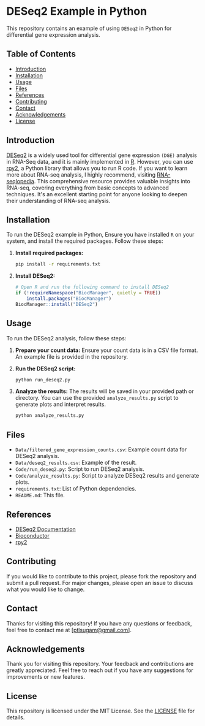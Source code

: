 # DESeq2 Example in Python

This repository contains an example of using `DESeq2` in Python for differential gene expression analysis.

## Table of Contents

- [Introduction](#introduction)
- [Installation](#installation)
- [Usage](#usage)
- [Files](#files)
- [References](#references)
- [Contributing](#contributing)
- [Contact](#contact)
- [Acknowledgements](#acknowledgements)
- [License](#license)

## Introduction

[DESeq2](https://bioconductor.org/packages/release/bioc/html/DESeq2.html) is a widely used tool for differential gene expression `(DGE)` analysis in RNA-Seq data, and it is mainly implemented in [R](https://cran.r-project.org/).
However, you can use [rpy2](https://pypi.org/project/rpy2/), a Python library that allows you to run R code. If you want to learn more about RNA-seq analysis, I highly recommend, visiting [RNA-seqlopedia](https://rnaseq.uoregon.edu/). This comprehensive resource provides valuable insights into RNA-seq, covering everything from basic concepts to advanced techniques. It's an excellent starting point for anyone looking to deepen their understanding of RNA-seq analysis.
## Installation 

To run the DESeq2 example in Python, Ensure you have installed `R` on your system, and install the required packages. Follow these steps:


1. **Install required packages:**
    ```bash
    pip install -r requirements.txt
    ```

2. **Install DESeq2:**
    ```r
    # Open R and run the following command to install DESeq2
    if (!requireNamespace("BiocManager", quietly = TRUE))
        install.packages("BiocManager")
    BiocManager::install("DESeq2")
    ```


## Usage

To run the DESeq2 analysis, follow these steps:

1. **Prepare your count data:**
    Ensure your count data is in a CSV file format. An example file is provided in the repository.

2. **Run the DESeq2 script:**
    ```bash
    python run_deseq2.py 
    ```

3. **Analyze the results:**
    The results will be saved in your provided path or directory. You can use the provided `analyze_results.py` script to generate plots and interpret results.
    ```bash
    python analyze_results.py 
    ```


## Files

- `Data/filtered_gene_expression_counts.csv`: Example count data for DESeq2 analysis.
- `Data/deseq2_results.csv`: Example of the result.
- `Code/run_deseq2.py`: Script to run DESeq2 analysis.
- `Code/analyze_results.py`: Script to analyze DESeq2 results and generate plots.
- `requirements.txt`: List of Python dependencies.
- `README.md`: This file.

## References

- [DESeq2 Documentation](https://bioconductor.org/packages/release/bioc/html/DESeq2.html)
- [Bioconductor](https://bioconductor.org/)
- [rpy2](https://pypi.org/project/rpy2/)

## Contributing
If you would like to contribute to this project, please fork the repository and submit a pull request. For major changes, please open an issue to discuss what you would like to change.

## Contact
Thanks for visiting this repository! If you have any questions or feedback, feel free to contact me at [ptlsugam@gmail.com].

## Acknowledgements
Thank you for visiting this repository. Your feedback and contributions are greatly appreciated. Feel free to reach out if you have any suggestions for improvements or new features.

## License

This repository is licensed under the MIT License. See the [LICENSE](LICENSE.md) file for details.
